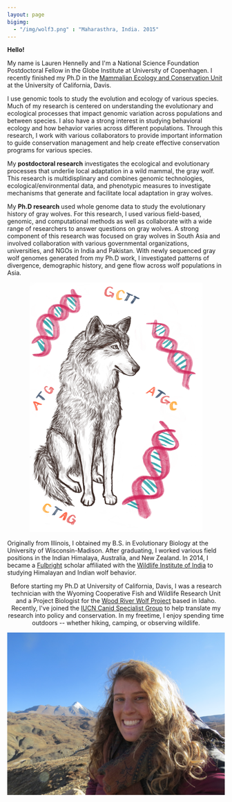 ```yaml
---
layout: page
bigimg:
  - "/img/wolf3.png" : "Maharasthra, India. 2015"
---
```

**Hello!**

My name is Lauren Hennelly and I'm a National Science Foundation Postdoctoral Fellow in the Globe Institute at University of Copenhagen. I recently finished my Ph.D in the [Mammalian Ecology and Conservation Unit](https://mecu.ucdavis.edu/) at the University of California, Davis. 

I use genomic tools to study the evolution and ecology of various species. Much of my research is centered on understanding the evolutionary and ecological processes that impact genomic variation across populations and between species. I also have a strong interest in studying behavioral ecology and how behavior varies across different populations. Through this research, I work with various collaborators to provide important information to guide conservation management and help create effective conservation programs for various species.

My **postdoctoral research** investigates the ecological and evolutionary processes that underlie local adaptation in a wild mammal, the gray wolf. This research is multidisplinary and combines genomic technologies, ecological/environmental data, and phenotypic measures to investigate mechanisms that generate and facilitate local adaptation in gray wolves. 

My **Ph.D research** used whole genome data to study the evolutionary history of gray wolves. For this research, I used various field-based, genomic, and computational methods as well as collaborate with a wide range of researchers to answer questions on gray wolves. A strong component of this research was focused on gray wolves in South Asia and involved collaboration with various governmental organizations, universities, and NGOs in India and Pakistan. With newly sequenced gray wolf genomes generated from my Ph.D work, I investigated patterns of divergence, demographic history, and gene flow across wolf populations in Asia. 


<center>
<img src="/img/wolfgenetics.png" length="400" width="400">
<center>
  
<p style="text-align:left"> 
  Originally from Illinois, I obtained my B.S. in Evolutionary Biology at the University of Wisconsin-Madison. After graduating, I worked various field positions in the Indian Himalaya, Australia, and New Zealand. In 2014, I became a <a href="https://us.fulbrightonline.org/">Fulbright</a> scholar affiliated with the <a href="http://www.wii.gov.in">Wildlife Institute of India</a> to studying Himalayan and Indian wolf behavior. 
</p>

<p> 
  Before starting my Ph.D at University of California, Davis, I was a research technician with the Wyoming Cooperative Fish and Wildlife Research Unit and a Project Biologist for the <a href="https://www.woodriverwolfproject.org/">Wood River Wolf Project</a> based in Idaho. Recently, I've joined the <a href="https://www.canids.org/">IUCN Canid Specialist Group</a> to help translate my research into policy and conservation. In my freetime, I enjoy spending time outdoors -- whether hiking, camping, or observing wildlife. 
</p>



<center>
 <img src="/img/Screen Shot 2019-04-20 at 5.39.38 PM.png">
<center>
  
  

